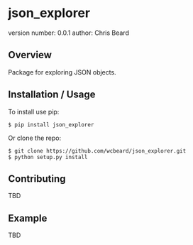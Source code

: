 json_explorer
===============================

version number: 0.0.1
author: Chris Beard

Overview
--------

Package for exploring JSON objects.

Installation / Usage
--------------------

To install use pip:

    $ pip install json_explorer


Or clone the repo:

    $ git clone https://github.com/wcbeard/json_explorer.git
    $ python setup.py install
    
Contributing
------------

TBD

Example
-------

TBD